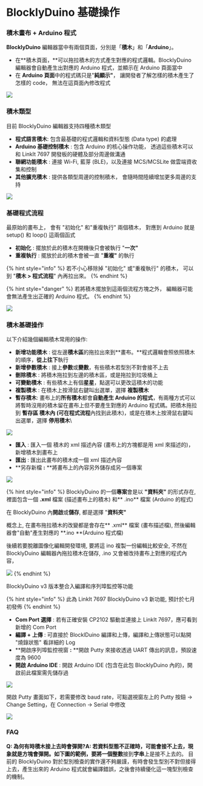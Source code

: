 # BlocklyDuino 基礎操作

### 積木畫布 + Arduino 程式 <a href="blocklyduino-ji-chu-cao-zuo-ji-mu-hua-bu-+arduino-cheng-shi" id="blocklyduino-ji-chu-cao-zuo-ji-mu-hua-bu-+arduino-cheng-shi"></a>

**BlocklyDuino** 編輯器當中有兩個頁面，分別是「**積木**」和「**Arduino**」。

* 在**積木頁面，**可以拖拉積木的方式產生對應的程式邏輯。BlocklyDuino 編輯器會自動產生出對應的 Arduino 程式，並顯示在 Arduino 頁面當中
* 在 **Arduino 頁面**中的程式碼只是"**純顯示"**， 讓開發者了解怎樣的積木產生了怎樣的 code， 無法在這頁面內修改程式

![](../.gitbook/assets/image-38.png)

### 積木類型 <a href="blocklyduino-ji-chu-cao-zuo-ji-mu-lei-xing" id="blocklyduino-ji-chu-cao-zuo-ji-mu-lei-xing"></a>

目前 BlocklyDuino 編輯器支持四種積木類型

* **程式語言積木**: 包含最基礎的程式邏輯和資料型態 (Data type) 的處理
* **Arduino 基礎控制積木** : 包含 Arduino 的核心操作功能， 透過這些積木可以和 LinkIt 7697 開發板的硬體及部分周邊做溝通
* **聯網功能積木** : 連接 Wi-Fi, 藍芽 (BLE)，以及連接 MCS/MCSLite 做雲端資收集和控制
* **其他擴充積木** : 提供各類型周邊的控制積木， 會隨時間陸續增加更多周邊的支持

![](../.gitbook/assets/image-39.png)

### 基礎程式流程 <a href="blocklyduino-ji-chu-cao-zuo-ji-chu-cheng-shi-liu-cheng" id="blocklyduino-ji-chu-cao-zuo-ji-chu-cheng-shi-liu-cheng"></a>

最原始的畫布上， 會有 "初始化" 和"重複執行" 兩個積木， 對應到 Arduino 就是 setup() 和 loop()  這兩個函式

* **初始化** : 擺放於此的積木在開機後只會被執行 "**一次"**
* **重複執行** : 擺放於此的積木會被一直 "**重複"** 的執行

{% hint style="info" %}
若不小心移除掉 "初始化" 或"重複執行" 的積木， 可以到 "**積木 > 程式流程**" 內再拉出來。
{% endhint %}

{% hint style="danger" %}
若將積木擺放到這兩個流程方塊之外， 編輯器可能會無法產生出正確的 Arduino 程式。
{% endhint %}

![](../.gitbook/assets/image-40.png)

### 積木基礎操作 <a href="blocklyduino-ji-chu-cao-zuo-ji-mu-ji-chu-cao-zuo" id="blocklyduino-ji-chu-cao-zuo-ji-mu-ji-chu-cao-zuo"></a>

以下介紹幾個編輯積木常用的操作: 

* **新增功能積木** : 從左邊**積木區**的拖拉出來到**畫布。**程式邏輯會照依照積木的順序，**從上往下**執行
* **新增參數積木** : 接上**參數**或**變數**，有些積木若型別不對會接不上去
* **刪除積木** : 將積木拖拉到左邊的積木區，或是拖拉到垃圾桶上
* **可變動積木** : 有些積木上有個**星星**，點選可以更改這積木的功能
* **複製積木** : 在積木上按滑鼠右鍵叫出選單，選擇 **複製積木**
* **暫存積木**: 畫布上的**所有積木**都會**自動產生 Arduino 的程式**，有兩種方式可以將暫時沒用的積木留在畫布上但不要產生對應的 Arduino 程式碼。把積木拖拉到 **暫存區 **積木內 (可在**程式流程**內找到此積木)，或是在積木上按滑鼠右鍵叫出選單，選擇 **停用積木**\


![](../.gitbook/assets/image-42.png)

* **匯入** : 匯入一個 積木的 xml 描述內容 (畫布上的方塊都是用 xml 來描述的)，新增積木到畫布上
* **匯出** : 匯出此畫布的積木成一個 xml 描述內容
* **另存新檔 **:** **將畫布上的內容另外儲存成另一個專案

![](../.gitbook/assets/image-43.png)

{% hint style="info" %}
BlocklyDuino 的一個**專案**會是以 **"資料夾"** 的形式存在, 裡面包含一個 **.xml** 檔案 (描述畫布上的積木) 和** .ino** 檔案 (Arduino 的程式)

在 BlocklyDuino 內**開啟**或**儲存**, 都是選擇 "**資料夾"**

概念上, 在畫布拖拉積木的改變都是會存在** .xml** 檔案 (畫布描述檔), 然後編輯器會"自動"產生對應的 **.ino **(Arduino 程式檔)

後續若要脫離圖像化編輯開發環境, 要將這 ino 複製一份編輯比較安全, 不然在 BlocklyDuino 編輯器內拖拉積木在儲存, .ino 又會被改持畫布上對應的程式內容，

![](broken-reference)
{% endhint %}

BlocklyDuino v3 版本整合入編譯和序列埠監控等功能

{% hint style="info" %}
此為 LinkIt 7697 BlocklyDuino v3 新功能, 預計於七月初發佈
{% endhint %}

* **Com Port 選擇** :  若有正確安裝 CP2102 驅動並連接上 LinkIt 7697，應可看到新增的 Com Port
* **編譯 + 上傳** : 可直接於 BlocklDuino 編譯和上傳，編譯和上傳狀態可以點開 "燒錄狀態" 看詳細的 Log 
* **開啟序列埠監控視窗 **:** **開啟 Putty 來接收透過 UART 傳出的訊息，預設速度為 9600
* **開啟 Arduino IDE** : 開啟 Arduino IDE (包含在此包 BlocklyDuino 內的)，開啟前此檔案需先儲存過

![](../.gitbook/assets/image-45.jpeg)

開啟 Putty 畫面如下，若需要修改 baud rate，可點選視窗左上的 Putty 按鈕 -> Change Setting，在 Connection -> Serial 中修改

![](../.gitbook/assets/image-46.jpeg)

### FAQ <a href="blocklyduino-ji-chu-cao-zuo-faq" id="blocklyduino-ji-chu-cao-zuo-faq"></a>

**Q: 為何有時積木接上去時會彈開?A: **若資料型態不正確時，可能會接不上去，現象就是方塊會彈開。如下圖的範例，要將一個**整數**接到**字串**上是接不上去的。 目前的 BlocklyDuino 對於型別檢查的實作還不夠嚴謹，有時會發生型別不對但接得上去，產生出來的 Arduino 程式就會編譯錯誤，之後會持續優化這一塊型別檢查的機制。
